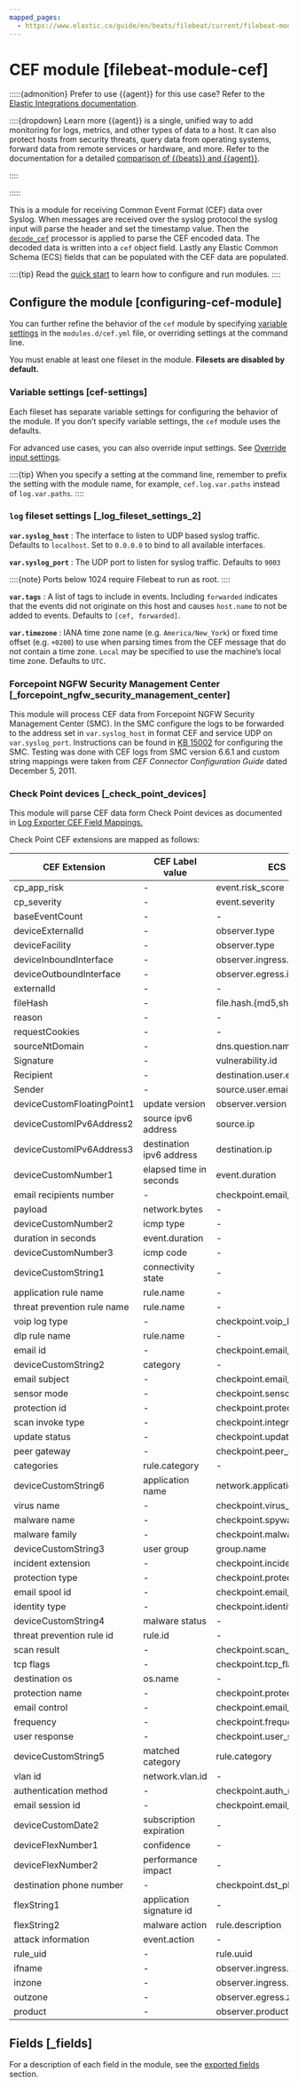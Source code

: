 ```yaml
---
mapped_pages:
  - https://www.elastic.co/guide/en/beats/filebeat/current/filebeat-module-cef.html
---
```


<!-- This file is generated! See scripts/docs_collector.py -->

# CEF module [filebeat-module-cef]

:::::{admonition} Prefer to use {{agent}} for this use case?
Refer to the [Elastic Integrations documentation](integration-docs://reference/cef/index.md).

::::{dropdown} Learn more
{{agent}} is a single, unified way to add monitoring for logs, metrics, and other types of data to a host. It can also protect hosts from security threats, query data from operating systems, forward data from remote services or hardware, and more. Refer to the documentation for a detailed [comparison of {{beats}} and {{agent}}](docs-content://reference/fleet/index.md).

::::


:::::


This is a module for receiving Common Event Format (CEF) data over Syslog. When messages are received over the syslog protocol the syslog input will parse the header and set the timestamp value. Then the [`decode_cef`](/reference/filebeat/processor-decode-cef.md) processor is applied to parse the CEF encoded data. The decoded data is written into a `cef` object field. Lastly any Elastic Common Schema (ECS) fields that can be populated with the CEF data are populated.

::::{tip}
Read the [quick start](/reference/filebeat/filebeat-installation-configuration.md) to learn how to configure and run modules.
::::



## Configure the module [configuring-cef-module]

You can further refine the behavior of the `cef` module by specifying [variable settings](#cef-settings) in the `modules.d/cef.yml` file, or overriding settings at the command line.

You must enable at least one fileset in the module. **Filesets are disabled by default.**


### Variable settings [cef-settings]

Each fileset has separate variable settings for configuring the behavior of the module. If you don’t specify variable settings, the `cef` module uses the defaults.

For advanced use cases, you can also override input settings. See [Override input settings](/reference/filebeat/advanced-settings.md).

::::{tip}
When you specify a setting at the command line, remember to prefix the setting with the module name, for example, `cef.log.var.paths` instead of `log.var.paths`.
::::



### `log` fileset settings [_log_fileset_settings_2]

**`var.syslog_host`**
:   The interface to listen to UDP based syslog traffic. Defaults to `localhost`. Set to `0.0.0.0` to bind to all available interfaces.

**`var.syslog_port`**
:   The UDP port to listen for syslog traffic. Defaults to `9003`

::::{note}
Ports below 1024 require Filebeat to run as root.
::::


**`var.tags`**
:   A list of tags to include in events. Including `forwarded` indicates that the events did not originate on this host and causes `host.name` to not be added to events. Defaults to `[cef, forwarded]`.

**`var.timezone`**
:   IANA time zone name (e.g. `America/New_York`) or fixed time offset (e.g. `+0200`) to use when parsing times from the CEF message that do not contain a time zone. `Local` may be specified to use the machine’s local time zone. Defaults to `UTC`.


### Forcepoint NGFW Security Management Center [_forcepoint_ngfw_security_management_center]

This module will process CEF data from Forcepoint NGFW Security Management Center (SMC).  In the SMC configure the logs to be forwarded to the address set in `var.syslog_host` in format CEF and service UDP on `var.syslog_port`.  Instructions can be found in [KB 15002](https://support.forcepoint.com/KBArticle?id=000015002) for configuring the SMC.  Testing was done with CEF logs from SMC version 6.6.1 and custom string mappings were taken from *CEF Connector Configuration Guide* dated December 5, 2011.


### Check Point devices [_check_point_devices]

This module will parse CEF data form Check Point devices as documented in [Log Exporter CEF Field Mappings.](https://community.checkpoint.com/t5/Logging-and-Reporting/Log-Exporter-CEF-Field-Mappings/td-p/41060)

Check Point CEF extensions are mapped as follows:

| CEF Extension | CEF Label value | ECS Fields | Non-ECS Field |
| --- | --- | --- | --- |
| cp_app_risk | - | event.risk_score | checkpoint.app_risk |
| cp_severity | - | event.severity | checkpoint.severity |
| baseEventCount | - | - | checkpoint.event_count |
| deviceExternalId | - | observer.type | - |
| deviceFacility | - | observer.type | - |
| deviceInboundInterface | - | observer.ingress.interface.name | - |
| deviceOutboundInterface | - | observer.egress.interface.name | - |
| externalId | - | - | checkpoint.uuid |
| fileHash | - | file.hash.{md5,sha1} | - |
| reason | - | - | checkpoint.termination_reason |
| requestCookies | - | - | checkpoint.cookie |
| sourceNtDomain | - | dns.question.name | - |
| Signature | - | vulnerability.id | - |
| Recipient | - | destination.user.email | - |
| Sender | - | source.user.email | - |
| deviceCustomFloatingPoint1 | update version | observer.version | - |
| deviceCustomIPv6Address2 | source ipv6 address | source.ip | - |
| deviceCustomIPv6Address3 | destination ipv6 address | destination.ip | - |
| deviceCustomNumber1 | elapsed time in seconds | event.duration | - |
| email recipients number | - | checkpoint.email_recipients_num |
| payload | network.bytes | - |
| deviceCustomNumber2 | icmp type | - | checkpoint.icmp_type |
| duration in seconds | event.duration | - |
| deviceCustomNumber3 | icmp code | - | checkpoint.icmp_code |
| deviceCustomString1 | connectivity state | - | checkpoint.connectivity_state |
| application rule name | rule.name | - |
| threat prevention rule name | rule.name | - |
| voip log type | - | checkpoint.voip_log_type |
| dlp rule name | rule.name | - |
| email id | - | checkpoint.email_id |
| deviceCustomString2 | category | - | checkpoint.category |
| email subject | - | checkpoint.email_subject |
| sensor mode | - | checkpoint.sensor_mode |
| protection id | - | checkpoint.protection_id |
| scan invoke type | - | checkpoint.integrity_av_invoke_type |
| update status | - | checkpoint.update_status |
| peer gateway | - | checkpoint.peer_gateway |
| categories | rule.category | - |
| deviceCustomString6 | application name | network.application | - |
| virus name | - | checkpoint.virus_name |
| malware name | - | checkpoint.spyware_name |
| malware family | - | checkpoint.malware_family |
| deviceCustomString3 | user group | group.name | - |
| incident extension | - | checkpoint.incident_extension |
| protection type | - | checkpoint.protection_type |
| email spool id | - | checkpoint.email_spool_id |
| identity type | - | checkpoint.identity_type |
| deviceCustomString4 | malware status | - | checkpoint.spyware_status |
| threat prevention rule id | rule.id | - |
| scan result | - | checkpoint.scan_result |
| tcp flags | - | checkpoint.tcp_flags |
| destination os | os.name | - |
| protection name | - | checkpoint.protection_name |
| email control | - | checkpoint.email_control |
| frequency | - | checkpoint.frequency |
| user response | - | checkpoint.user_status |
| deviceCustomString5 | matched category | rule.category | - |
| vlan id | network.vlan.id | - |
| authentication method | - | checkpoint.auth_method |
| email session id | - | checkpoint.email_session_id |
| deviceCustomDate2 | subscription expiration | - | checkpoint.subs_exp |
| deviceFlexNumber1 | confidence | - | checkpoint.confidence_level |
| deviceFlexNumber2 | performance impact | - | checkpoint.performance_impact |
| destination phone number | - | checkpoint.dst_phone_number |
| flexString1 | application signature id | - | checkpoint.app_sig_id |
| flexString2 | malware action | rule.description | - |
| attack information | event.action | - |
| rule_uid | - | rule.uuid | - |
| ifname | - | observer.ingress.interface.name | - |
| inzone | - | observer.ingress.zone | - |
| outzone | - | observer.egress.zone | - |
| product | - | observer.product | - |

## Fields [_fields]

For a description of each field in the module, see the [exported fields](/reference/filebeat/exported-fields-cef.md) section.
